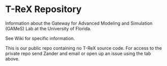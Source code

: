 # T-ReX Repository 
Information about the Gateway for Advanced Modeling and Simulation (GAMeS) Lab at the University of Florida.

See Wiki for specific information.

This is our public repo containing no T-ReX source code.  For access to the private repo send Zander and email or open up an issue using the tab above.
